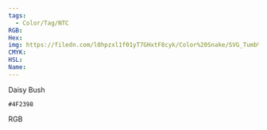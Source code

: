 ```yaml
---
tags:
  - Color/Tag/NTC
RGB:
Hex:
img: https://filedn.com/l0hpzxl1f01yT7GHxtF8cyk/Color%20Snake/SVG_Tumb%20Mass%20No%20Name/4F2398.svg
CMYK:
HSL:
Name:
---
```

Daisy Bush
```palette
#4F2398
```
RGB

